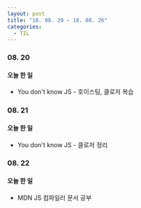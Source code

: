 ```yaml
---
layout: post
title: "18. 08. 20 ~ 18. 08. 26"
categories:
  - TIL
---
```


### 08. 20
#### 오늘 한 일
- You don't know JS - 호이스팅, 클로저 복습

### 08. 21
#### 오늘 한 일
- You don't know JS - 클로저 정리

### 08. 22
#### 오늘 한 일
- MDN JS 컴파일러 문서 공부 
